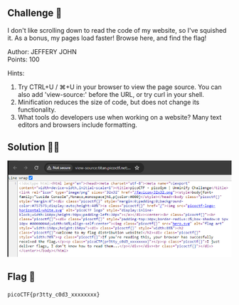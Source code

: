 ## Challenge 🧩

I don't like scrolling down to read the code of my website, so I've squished it. As a bonus, my pages load faster!
Browse here, and find the flag!

Author: JEFFERY JOHN</br>
Points: 100

Hints:

1. Try CTRL+U / ⌘+U in your browser to view the page source. You can also add 'view-source:' before the URL, or try curl <URL> in your shell.
2. Minification reduces the size of code, but does not change its functionality.
3. What tools do developers use when working on a website? Many text editors and browsers include formatting.

## Solution 🕵️‍♂️

![Unminify Flag](src/Unminify_Flag.PNG)

## Flag 🚩

`picoCTF{pr3tty_c0d3_xxxxxxxx}`
